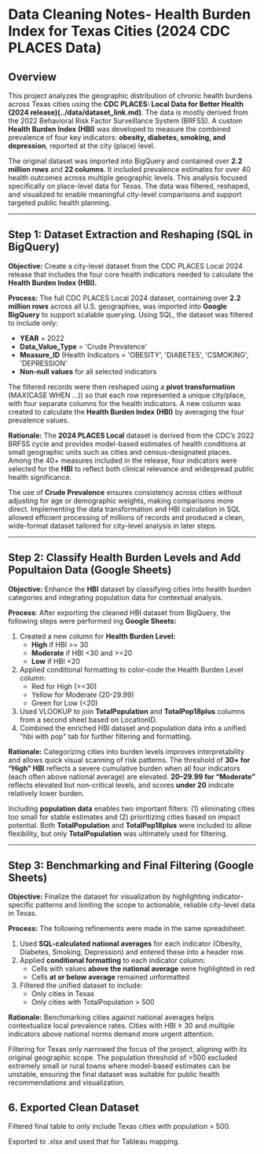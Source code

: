 # Data Cleaning Notes- Health Burden Index for Texas Cities (2024 CDC PLACES Data)
## Overview
This project analyzes the geographic distribution of chronic health burdens across Texas cities using the **CDC PLACES: Local Data for Better Health (2024 release)(../data/dataset_link.md)**. The data is mostly derived from the 2022 Behavioral Risk Factor Surveillance System (BRFSS). A custom **Health Burden Index (HBI)** was developed to measure the combined prevalence of four key indicators: **obesity, diabetes, smoking, and depression**, reported at the city (place) level.

The original dataset was imported into BigQuery and contained over **2.2 million rows** and **22 columns**. It included prevalence estimates for over 40 health outcomes across multiple geographic levels. This analysis focused specifically on place-level data for Texas. The data was filtered, reshaped, and visualized to enable meaningful city-level comparisons and support targeted public health planning. 

---

## Step 1: Dataset Extraction and Reshaping (SQL in BigQuery)
**Objective:** Create a city-level dataset from the CDC PLACES Local 2024 release that includes the four core health indicators needed to calculate the **Health Burden Index (HBI).**

**Process:** The full CDC PLACES Local 2024 dataset, containing over **2.2 million rows** across all U.S. geographies, was imported into **Google BigQuery** to support scalable querying. Using SQL, the dataset was filtered to include only:
* **YEAR** = 2022
* **Data_Value_Type** = 'Crude Prevalence'
* **Measure_ID** (Health Indicators = 'OBESITY', 'DIABETES', 'CSMOKING', 'DEPRESSION'
* **Non-null values** for all selected indicators

The filtered records were then reshaped using a **pivot transformation** (MAX(CASE WHEN ...)) so that each row represented a unique city/place, with four separate columns for the health indicators. A new column was created to calculate the **Health Burden Index (HBI)** by averaging the four prevalence values.

**Rationale:**
The **2024 PLACES Local** dataset is derived from the CDC’s 2022 BRFSS cycle and provides model-based estimates of health conditions at small geographic units such as cities and census-designated places. Among the 40+ measures included in the release, four indicators were selected for the **HBI** to reflect both clinical relevance and widespread public health significance.

The use of **Crude Prevalence** ensures consistency across cities without adjusting for age or demographic weights, making comparisons more direct. Implementing the data transformation and HBI calculation in SQL allowed efficient processing of millions of records and produced a clean, wide-format dataset tailored for city-level analysis in later steps.

--- 

## Step 2: Classify Health Burden Levels and Add Popultaion Data (Google Sheets)
**Objective:** Enhance the **HBI** dataset by classifying cities into health burden categories and integrating population data for contextual analysis.

**Process**: After exporting the cleaned HBI dataset from BigQuery, the following steps were performed ing **Google Sheets:**

1. Created a new column for **Health Burden Level:**
   * **High** if HBI >= 30
   * **Moderate** if HBI <30 and >=20
   * **Low** if HBI <20
2. Applied conditional formatting to color-code the Health Burden Level column:
   * Red for High (>=30)
   * Yellow for Moderate (20-29.99)
   * Green for Low (<20)
3. Used VLOOKUP to join **TotalPopulation** and **TotalPop18plus** columns from a second sheet based on LocationID.
4. Combined the enriched HBI dataset and population data into a unified "hbi with pop" tab for further filtering and formatting.

**Rationale:**
Categorizing cities into burden levels improves interpretability and allows quick visual scanning of risk patterns. The threshold of **30+ for “High” HBI** reflects a severe cumulative burden when all four indicators (each often above national average) are elevated. **20–29.99 for “Moderate”** reflects elevated but non-critical levels, and scores **under 20** indicate relatively lower burden.

Including **population data** enables two important filters: (1) eliminating cities too small for stable estimates and (2) prioritizing cities based on impact potential. Both **TotalPopulation** and **TotalPop18plus** were included to allow flexibility, but only **TotalPopulation** was ultimately used for filtering.

---

## Step 3: Benchmarking and Final Filtering (Google Sheets)
**Objective:** Finalize the dataset for visualization by highlighting indicator-specific patterns and limiting the scope to actionable, reliable city-level data in Texas.

**Process:**
The following refinements were made in the same spreadsheet:
1. Used **SQL-calculated national averages** for each indicator (Obesity, Diabetes, Smoking, Depression) and entered these into a header row.
2. Applied **conditional formatting** to each indicator column:
   * Cells with values **above the national average** were highlighted in red
   * Cells **at or below average** remained unformatted
3. Filtered the unified dataset to include:
   * Only cities in Texas
   * Only cities with TotalPopulation > 500

**Rationale:**
Benchmarking cities against national averages helps contextualize local prevalence rates. Cities with HBI ≥ 30 and multiple indicators above national norms demand more urgent attention.

Filtering for Texas only narrowed the focus of the project, aligning with its original geographic scope. The population threshold of >500 excluded extremely small or rural towns where model-based estimates can be unstable, ensuring the final dataset was suitable for public health recommendations and visualization.











## 6. Exported Clean Dataset
Filtered final table to only include Texas cities with population > 500.

Exported to .xlsx and used that for Tableau mapping.

